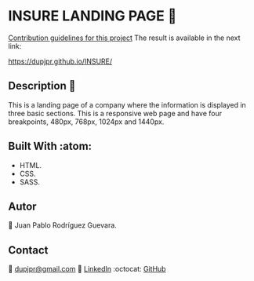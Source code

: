 # INSURE LANDING PAGE :rocket:
[Contribution guidelines for this project](docs/CONTRIBUTING.md)
The result is available in the next link:

https://dupjpr.github.io/INSURE/

## Description :notebook_with_decorative_cover:

This is a landing page of a company where the information is displayed in three basic sections. This is a responsive web page and have four breakpoints, 480px, 768px, 1024px and 1440px. 

## Built With :atom:

* HTML.
* CSS.
* SASS.

## Autor

:man: Juan Pablo Rodríguez Guevara.

## Contact

:email: dupjpr@gmail.com
:briefcase: [LinkedIn](https://www.linkedin.com/in/juanp-rodr%C3%ADguez/)
:octocat: [GitHub](https://github.com/dupjpr) 


